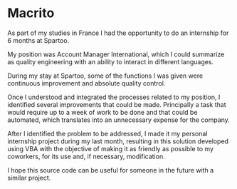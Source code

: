 # Macrito
As part of my studies in France I had the opportunity to do an internship for 6 months at Spartoo. 

My position was Account Manager International, which I could summarize as quality engineering with an ability to interact in different languages.

During my stay at Spartoo, some of the functions I was given were continuous improvement and absolute quality control. 

Once I understood and integrated the processes related to my position, I identified several improvements that could be made. Principally a task that would require up to a week of work to be done and that could be automated, which translates into an unnecessary expense for the company. 

After I identified the problem to be addressed, I made it my personal internship project during my last month, resulting in this solution developed using VBA with the objective of making it as friendly as possible to my coworkers, for its use and, if necessary, modification.

I hope this source code can be useful for someone in the future with a similar project.
